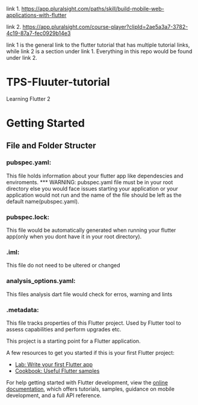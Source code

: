link 1. https://app.pluralsight.com/paths/skill/build-mobile-web-applications-with-flutter

link 2. https://app.pluralsight.com/course-player?clipId=2ae5a3a7-3782-4c19-87a7-fec0929b14e3

link 1 is the general link to the flutter tutorial that has multiple tutorial links, while link 2 is a section under link 1.
Everything in this repo would be found under link 2.  



# TPS-Fluuter-tutorial
Learning Flutter 2

# Getting Started
## File and Folder Structer
### pubspec.yaml:
 This file holds information about your flutter app like dependescies and enviroments.
 *** WARNING: pubspec.yaml file must be in your root directory else you would face issues starting your application or your application would not run and the name of the file should be left as the default name(pubspec.yaml).
### pubspec.lock: 
 This file would be automatically generated when running your flutter app(only when you dont have it in your root directory).
### .iml:
 This file do not need to be ultered or changed 
### analysis_options.yaml:
 This files analysis dart file would check for erros, warning and lints
### .metadata:
 This file tracks properties of this Flutter project. Used by Flutter tool to assess capabilities and perform upgrades etc.


This project is a starting point for a Flutter application.

A few resources to get you started if this is your first Flutter project:

- [Lab: Write your first Flutter app](https://docs.flutter.dev/get-started/codelab)
- [Cookbook: Useful Flutter samples](https://docs.flutter.dev/cookbook)

For help getting started with Flutter development, view the
[online documentation](https://docs.flutter.dev/), which offers tutorials,
samples, guidance on mobile development, and a full API reference.
